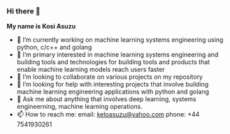 ### Hi there 👋

**My name is Kosi Asuzu**

<!--
**asuzukosi/asuzukosi** is a ✨ _special_ ✨ repository because its `README.md` (this file) appears on your GitHub profile.

Here are some ideas to get you started:
-->

- 🔭 I’m currently working on machine learning systems engineering using python, c/c++ and golang
- 🌱 I’m primary interested in machine learning systems engineering and building tools and technologies for building tools and products that enable machine learning models reach users faster
- 👯 I’m looking to collaborate on various projects on my repository
- 🤔 I’m looking for help with interesting projects that involve building machine learning engineering applications with python and golang
- 💬 Ask me about anything that involves deep learning, systems engineerning, machine learning operations.
- 📫 How to reach me: email: keloasuzu@yahoo.com phone: +44 7541930261
